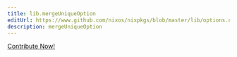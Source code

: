 ```yaml
---
title: lib.mergeUniqueOption
editUrl: https://www.github.com/nixos/nixpkgs/blob/master/lib/options.nix#L247C23
description: mergeUniqueOption
---
```


<a href="https://www.github.com/nixos/nixpkgs/blob/master/lib/options.nix#L247C23">Contribute Now!</a>
